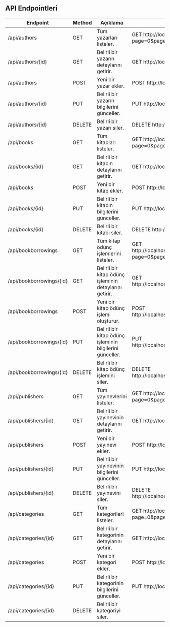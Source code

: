 ## API Endpointleri

| Endpoint                     | Method | Açıklama                                       | Örnek Kullanım                                              |
|------------------------------|--------|------------------------------------------------|-------------------------------------------------------------|
| /api/authors                 | GET    | Tüm yazarları listeler.                        | GET http://localhost:8080/v1/authors?page=0&pageSize=10       |
| /api/authors/{id}            | GET    | Belirli bir yazarın detaylarını getirir.      | GET http://localhost:8080/v1/authors/1                      |
| /api/authors                 | POST   | Yeni bir yazar ekler.                          | POST http://localhost:8080/v1/authors                       |
| /api/authors/{id}            | PUT    | Belirli bir yazarın bilgilerini günceller.    | PUT http://localhost:8080/v1/authors/1                      |
| /api/authors/{id}            | DELETE | Belirli bir yazarı siler.                      | DELETE http://localhost:8080/v1/authors/1                   |
| /api/books                   | GET    | Tüm kitapları listeler.                        | GET http://localhost:8080/v1/books?page=0&pageSize=10        |
| /api/books/{id}              | GET    | Belirli bir kitabın detaylarını getirir.      | GET http://localhost:8080/v1/books/1                       |
| /api/books                   | POST   | Yeni bir kitap ekler.                          | POST http://localhost:8080/v1/books                        |
| /api/books/{id}              | PUT    | Belirli bir kitabın bilgilerini günceller.    | PUT http://localhost:8080/v1/books/1                       |
| /api/books/{id}              | DELETE | Belirli bir kitabı siler.                      | DELETE http://localhost:8080/v1/books/1                    |
| /api/bookborrowings          | GET    | Tüm kitap ödünç işlemlerini listeler.         | GET http://localhost:8080/v1/bookborrowings?page=0&pageSize=10 |
| /api/bookborrowings/{id}     | GET    | Belirli bir kitap ödünç işleminin detaylarını getirir. | GET http://localhost:8080/v1/bookborrowings/1          |
| /api/bookborrowings          | POST   | Yeni bir kitap ödünç işlemi oluşturur.        | POST http://localhost:8080/v1/bookborrowings              |
| /api/bookborrowings/{id}     | PUT    | Belirli bir kitap ödünç işleminin bilgilerini günceller. | PUT http://localhost:8080/v1/bookborrowings/1         |
| /api/bookborrowings/{id}     | DELETE | Belirli bir kitap ödünç işlemini siler.       | DELETE http://localhost:8080/v1/bookborrowings/1           |
| /api/publishers              | GET    | Tüm yayınevlerini listeler.                    | GET http://localhost:8080/v1/publishers?page=0&pageSize=10   |
| /api/publishers/{id}         | GET    | Belirli bir yayınevinin detaylarını getirir.  | GET http://localhost:8080/v1/publishers/1                 |
| /api/publishers              | POST   | Yeni bir yayınevi ekler.                       | POST http://localhost:8080/v1/publishers                   |
| /api/publishers/{id}         | PUT    | Belirli bir yayınevinin bilgilerini günceller.| PUT http://localhost:8080/v1/publishers/1                  |
| /api/publishers/{id}         | DELETE | Belirli bir yayınevini siler.                  | DELETE http://localhost:8080/v1/publishers/1               |
| /api/categories              | GET    | Tüm kategorileri listeler.                     | GET http://localhost:8080/v1/categories?page=0&pageSize=10   |
| /api/categories/{id}         | GET    | Belirli bir kategorinin detaylarını getirir.   | GET http://localhost:8080/v1/categories/1                 |
| /api/categories              | POST   | Yeni bir kategori ekler.                       | POST http://localhost:8080/v1/categories                   |
| /api/categories/{id}         | PUT    | Belirli bir kategorinin bilgilerini günceller.| PUT http://localhost:8080/v1/categories/1                  |
| /api/categories/{id}         | DELETE | Belirli bir kategoriyi siler.       
